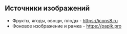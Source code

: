 ## Источники изображений
- Фрукты, ягоды, овощи, плоды - https://icons8.ru
- Фоновое изображение и рамка - https://papik.pro
